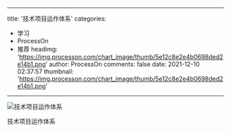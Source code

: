 
---
title: '技术项目运作体系'
categories: 
 - 学习
 - ProcessOn
 - 推荐
headimg: 'https://img.processon.com/chart_image/thumb/5e12c8e2e4b0698ded2e14b1.png'
author: ProcessOn
comments: false
date: 2021-12-10 02:37:57
thumbnail: 'https://img.processon.com/chart_image/thumb/5e12c8e2e4b0698ded2e14b1.png'
---

<div>   
<img class="thumb" alt="技术项目运作体系" src="https://img.processon.com/chart_image/thumb/5e12c8e2e4b0698ded2e14b1.png" referrerpolicy="no-referrer">
<p>技术项目运作体系</p>  
</div>
            